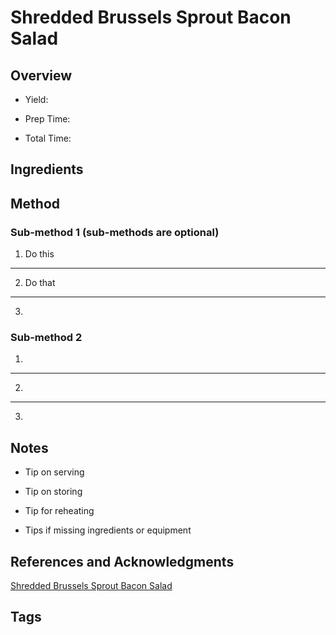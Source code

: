 # Shredded Brussels Sprout Bacon Salad

## Overview

- Yield:

- Prep Time:

- Total Time:

## Ingredients



## Method

### Sub-method 1 (sub-methods are optional)

1. Do this
---
2. Do that
---
3.

### Sub-method 2

1.
---
2.
---
3.

## Notes

- Tip on serving

- Tip on storing

- Tip for reheating

- Tips if missing ingredients or equipment

## References and Acknowledgments

[Shredded Brussels Sprout Bacon Salad](https://www.halfbakedharvest.com/shredded-brussels-sprout-bacon-salad/#bo-recipe)

## Tags


